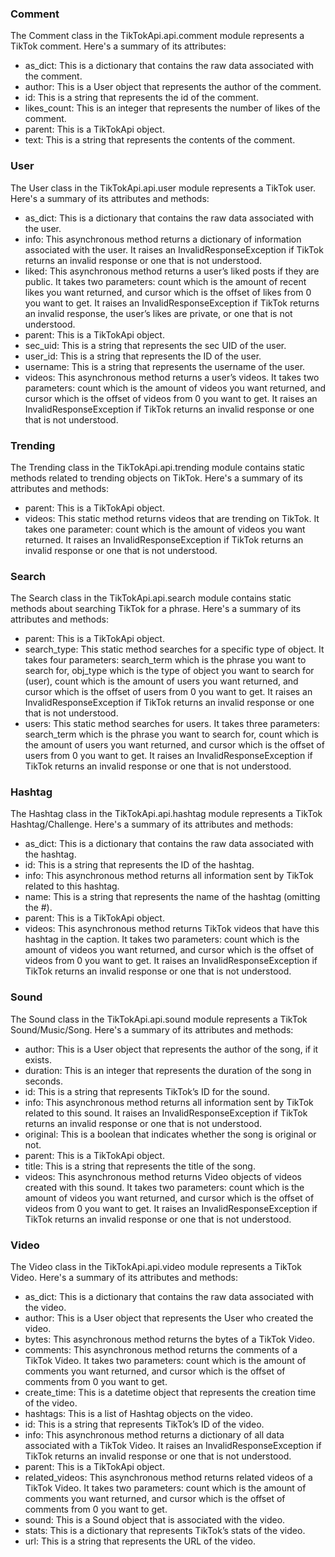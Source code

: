 ### Comment
The Comment class in the TikTokApi.api.comment module represents a TikTok comment. Here's a summary of its attributes:
- as_dict: This is a dictionary that contains the raw data associated with the comment.
- author: This is a User object that represents the author of the comment.
- id: This is a string that represents the id of the comment.
- likes_count: This is an integer that represents the number of likes of the comment.
- parent: This is a TikTokApi object.
- text: This is a string that represents the contents of the comment.

### User
The User class in the TikTokApi.api.user module represents a TikTok user. Here's a summary of its attributes and methods:
- as_dict: This is a dictionary that contains the raw data associated with the user.
- info: This asynchronous method returns a dictionary of information associated with the user. It raises an InvalidResponseException if TikTok returns an invalid response or one that is not understood.
- liked: This asynchronous method returns a user’s liked posts if they are public. It takes two parameters: count which is the amount of recent likes you want returned, and cursor which is the offset of likes from 0 you want to get. It raises an InvalidResponseException if TikTok returns an invalid response, the user’s likes are private, or one that is not understood.
- parent: This is a TikTokApi object.
- sec_uid: This is a string that represents the sec UID of the user.
- user_id: This is a string that represents the ID of the user.
- username: This is a string that represents the username of the user.
- videos: This asynchronous method returns a user’s videos. It takes two parameters: count which is the amount of videos you want returned, and cursor which is the offset of videos from 0 you want to get. It raises an InvalidResponseException if TikTok returns an invalid response or one that is not understood.

### Trending
The Trending class in the TikTokApi.api.trending module contains static methods related to trending objects on TikTok. Here's a summary of its attributes and methods:
- parent: This is a TikTokApi object.
- videos: This static method returns videos that are trending on TikTok. It takes one parameter: count which is the amount of videos you want returned. It raises an InvalidResponseException if TikTok returns an invalid response or one that is not understood.

### Search
The Search class in the TikTokApi.api.search module contains static methods about searching TikTok for a phrase. Here's a summary of its attributes and methods:
- parent: This is a TikTokApi object.
- search_type: This static method searches for a specific type of object. It takes four parameters: search_term which is the phrase you want to search for, obj_type which is the type of object you want to search for (user), count which is the amount of users you want returned, and cursor which is the offset of users from 0 you want to get. It raises an InvalidResponseException if TikTok returns an invalid response or one that is not understood.
- users: This static method searches for users. It takes three parameters: search_term which is the phrase you want to search for, count which is the amount of users you want returned, and cursor which is the offset of users from 0 you want to get. It raises an InvalidResponseException if TikTok returns an invalid response or one that is not understood.

### Hashtag
The Hashtag class in the TikTokApi.api.hashtag module represents a TikTok Hashtag/Challenge. Here's a summary of its attributes and methods:
- as_dict: This is a dictionary that contains the raw data associated with the hashtag.
- id: This is a string that represents the ID of the hashtag.
- info: This asynchronous method returns all information sent by TikTok related to this hashtag.
- name: This is a string that represents the name of the hashtag (omitting the #).
- parent: This is a TikTokApi object.
- videos: This asynchronous method returns TikTok videos that have this hashtag in the caption. It takes two parameters: count which is the amount of videos you want returned, and cursor which is the offset of videos from 0 you want to get. It raises an InvalidResponseException if TikTok returns an invalid response or one that is not understood.

### Sound
The Sound class in the TikTokApi.api.sound module represents a TikTok Sound/Music/Song. Here's a summary of its attributes and methods:
- author: This is a User object that represents the author of the song, if it exists.
- duration: This is an integer that represents the duration of the song in seconds.
- id: This is a string that represents TikTok’s ID for the sound.
- info: This asynchronous method returns all information sent by TikTok related to this sound. It raises an InvalidResponseException if TikTok returns an invalid response or one that is not understood.
- original: This is a boolean that indicates whether the song is original or not.
- parent: This is a TikTokApi object.
- title: This is a string that represents the title of the song.
- videos: This asynchronous method returns Video objects of videos created with this sound. It takes two parameters: count which is the amount of videos you want returned, and cursor which is the offset of videos from 0 you want to get. It raises an InvalidResponseException if TikTok returns an invalid response or one that is not understood.

### Video
The Video class in the TikTokApi.api.video module represents a TikTok Video. Here's a summary of its attributes and methods:
- as_dict: This is a dictionary that contains the raw data associated with the video.
- author: This is a User object that represents the User who created the video.
- bytes: This asynchronous method returns the bytes of a TikTok Video.
- comments: This asynchronous method returns the comments of a TikTok Video. It takes two parameters: count which is the amount of comments you want returned, and cursor which is the offset of comments from 0 you want to get.
- create_time: This is a datetime object that represents the creation time of the video.
- hashtags: This is a list of Hashtag objects on the video.
- id: This is a string that represents TikTok’s ID of the video.
- info: This asynchronous method returns a dictionary of all data associated with a TikTok Video. It raises an InvalidResponseException if TikTok returns an invalid response or one that is not understood.
- parent: This is a TikTokApi object.
- related_videos: This asynchronous method returns related videos of a TikTok Video. It takes two parameters: count which is the amount of comments you want returned, and cursor which is the offset of comments from 0 you want to get.
- sound: This is a Sound object that is associated with the video.
- stats: This is a dictionary that represents TikTok’s stats of the video.
- url: This is a string that represents the URL of the video.
